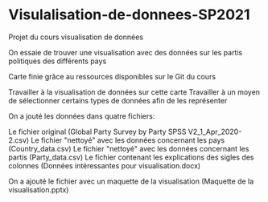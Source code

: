 # Visulalisation-de-donnees-SP2021
Projet du cours visualisation de données

On essaie de trouver une visualisation avec des données sur les partis politiques des différents pays

Carte finie grâce au ressources disponibles sur le Git du cours

Travailler à la visualisation de données sur cette carte
Travailler à un moyen de sélectionner certains types de données afin de les représenter

On a jouté les données dans quatre fichiers:

Le fichier original (Global Party Survey by Party SPSS V2_1_Apr_2020-2.csv)
Le fichier "nettoyé" avec les données concernant les pays (Country_data.csv)
Le fichier "nettoyé" avec les données concernant les partis (Party_data.csv)
Le fichier contenant les explications des sigles des colonnes (Données intéressantes pour visualisation.docx)

On a ajouté le fichier avec un maquette de la visualisation (Maquette de la visualisation.pptx)